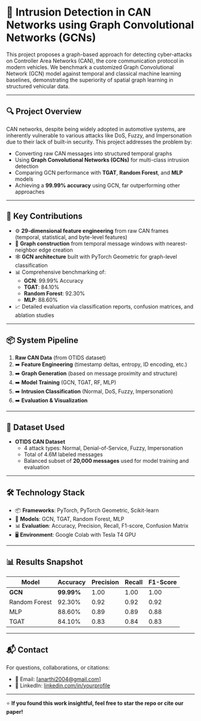 # 🚗 Intrusion Detection in CAN Networks using Graph Convolutional Networks (GCNs)


This project proposes a graph-based approach for detecting cyber-attacks on Controller Area Networks (CAN), the core communication protocol in modern vehicles. We benchmark a customized Graph Convolutional Network (GCN) model against temporal and classical machine learning baselines, demonstrating the superiority of spatial graph learning in structured vehicular data.

---

## 🔍 Project Overview

CAN networks, despite being widely adopted in automotive systems, are inherently vulnerable to various attacks like DoS, Fuzzy, and Impersonation due to their lack of built-in security. This project addresses the problem by:

- Converting raw CAN messages into structured temporal graphs
- Using **Graph Convolutional Networks (GCNs)** for multi-class intrusion detection
- Comparing GCN performance with **TGAT**, **Random Forest**, and **MLP** models
- Achieving a **99.99% accuracy** using GCN, far outperforming other approaches

---

## 🧠 Key Contributions

- ⚙️ **29-dimensional feature engineering** from raw CAN frames (temporal, statistical, and byte-level features)
- 🧱 **Graph construction** from temporal message windows with nearest-neighbor edge creation
- 🕸️ **GCN architecture** built with PyTorch Geometric for graph-level classification
- 📊 Comprehensive benchmarking of:
  - **GCN**: 99.99% Accuracy
  - **TGAT**: 84.10%
  - **Random Forest**: 92.30%
  - **MLP**: 88.60%
- 📈 Detailed evaluation via classification reports, confusion matrices, and ablation studies

---

## 📦 System Pipeline

1. **Raw CAN Data** (from OTIDS dataset)
2. ➡️ **Feature Engineering** (timestamp deltas, entropy, ID encoding, etc.)
3. ➡️ **Graph Generation** (based on message proximity and structure)
4. ➡️ **Model Training** (GCN, TGAT, RF, MLP)
5. ➡️ **Intrusion Classification** (Normal, DoS, Fuzzy, Impersonation)
6. ➡️ **Evaluation & Visualization**

---

## 🧪 Dataset Used

- **OTIDS CAN Dataset**
  - 4 attack types: Normal, Denial-of-Service, Fuzzy, Impersonation
  - Total of 4.6M labeled messages
  - Balanced subset of **20,000 messages** used for model training and evaluation

---

## 🛠️ Technology Stack

- 📦 **Frameworks**: PyTorch, PyTorch Geometric, Scikit-learn
- 🧮 **Models**: GCN, TGAT, Random Forest, MLP
- 📊 **Evaluation**: Accuracy, Precision, Recall, F1-score, Confusion Matrix
- 🖥️ **Environment**: Google Colab with Tesla T4 GPU

---

## 📊 Results Snapshot

| Model          | Accuracy | Precision | Recall | F1-Score |
|----------------|----------|-----------|--------|----------|
| **GCN**        | **99.99%** | 1.00      | 1.00   | 1.00     |
| Random Forest  | 92.30%   | 0.92      | 0.92   | 0.92     |
| MLP            | 88.60%   | 0.89      | 0.89   | 0.88     |
| TGAT           | 84.10%   | 0.83      | 0.84   | 0.83     |

---



## 📬 Contact

For questions, collaborations, or citations:

- 📧 Email: [anarthi2004@gmail.com]
- 🔗 LinkedIn: [linkedin.com/in/yourprofile](linkedin.com/in/aditya-narthi-2523a42a2/)

---

⭐ **If you found this work insightful, feel free to star the repo or cite our paper!**
